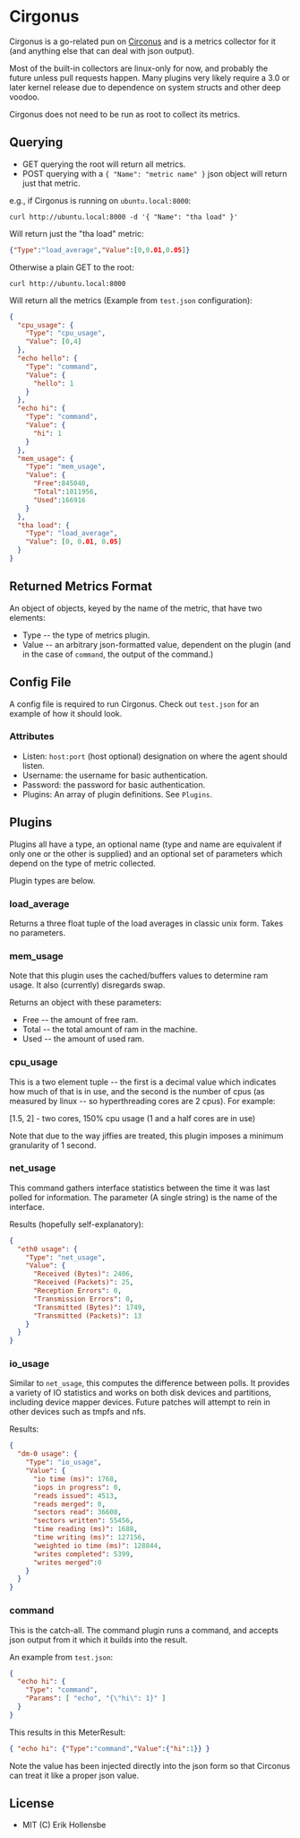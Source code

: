# Cirgonus

Cirgonus is a go-related pun on [Circonus](http://circonus.com) and is a
metrics collector for it (and anything else that can deal with json output).

Most of the built-in collectors are linux-only for now, and probably the future
unless pull requests happen. Many plugins very likely require a 3.0 or later
kernel release due to dependence on system structs and other deep voodoo.

Cirgonus does not need to be run as root to collect its metrics.

## Querying

* GET querying the root will return all metrics.
* POST querying with a `{ "Name": "metric name" }` json object will return just that metric.

e.g., if Cirgonus is running on `ubuntu.local:8000`:

```
curl http://ubuntu.local:8000 -d '{ "Name": "tha load" }'
```

Will return just the "tha load" metric:

```json
{"Type":"load_average","Value":[0,0.01,0.05]}
```

Otherwise a plain GET to the root:

```
curl http://ubuntu.local:8000
```

Will return all the metrics (Example from `test.json` configuration):

```json
{
  "cpu_usage": {
    "Type": "cpu_usage",
    "Value": [0,4]
  },
  "echo hello": {
    "Type": "command",
    "Value": {
      "hello": 1
    }
  },
  "echo hi": {
    "Type": "command",
    "Value": {
      "hi": 1
    }
  },
  "mem_usage": {
    "Type": "mem_usage",
    "Value": {
      "Free":845040,
      "Total":1011956,
      "Used":166916
    }
  },
  "tha load": {
    "Type": "load_average",
    "Value": [0, 0.01, 0.05]
  }
}
```

## Returned Metrics Format

An object of objects, keyed by the name of the metric, that have two elements:

* Type -- the type of metrics plugin.
* Value -- an arbitrary json-formatted value, dependent on the plugin (and in
  the case of `command`, the output of the command.)

## Config File

A config file is required to run Cirgonus. Check out `test.json` for an example
of how it should look.

### Attributes

* Listen: `host:port` (host optional) designation on where the agent should
  listen.
* Username: the username for basic authentication.
* Password: the password for basic authentication.
* Plugins: An array of plugin definitions. See `Plugins`.

## Plugins

Plugins all have a type, an optional name (type and name are equivalent if only
one or the other is supplied) and an optional set of parameters which depend on
the type of metric collected.

Plugin types are below.

### load\_average

Returns a three float tuple of the load averages in classic unix form. Takes no
parameters.

### mem\_usage

Note that this plugin uses the cached/buffers values to determine ram usage. It
also (currently) disregards swap.

Returns an object with these parameters:

* Free -- the amount of free ram.
* Total -- the total amount of ram in the machine.
* Used -- the amount of used ram.

### cpu\_usage

This is a two element tuple -- the first is a decimal value which indicates how
much of that is in use, and the second is the number of cpus (as measured by
linux -- so hyperthreading cores are 2 cpus). For example:

[1.5, 2] - two cores, 150% cpu usage (1 and a half cores are in use)

Note that due to the way jiffies are treated, this plugin imposes a minimum
granularity of 1 second.

### net\_usage

This command gathers interface statistics between the time it was last polled
for information. The parameter (A single string) is the name of the interface.

Results (hopefully self-explanatory):

```json
{
  "eth0 usage": {
    "Type": "net_usage",
    "Value": {
      "Received (Bytes)": 2406,
      "Received (Packets)": 25,
      "Reception Errors": 0,
      "Transmission Errors": 0,
      "Transmitted (Bytes)": 1749,
      "Transmitted (Packets)": 13
    }
  }
}
```

### io\_usage

Similar to `net_usage`, this computes the difference between polls. It provides
a variety of IO statistics and works on both disk devices and partitions,
including device mapper devices. Future patches will attempt to rein in other
devices such as tmpfs and nfs.

Results:

```json
{
  "dm-0 usage": {
    "Type": "io_usage",
    "Value": {
      "io time (ms)": 1768,
      "iops in progress": 0,
      "reads issued": 4513,
      "reads merged": 0,
      "sectors read": 36608,
      "sectors written": 55456,
      "time reading (ms)": 1688,
      "time writing (ms)": 127156,
      "weighted io time (ms)": 128844,
      "writes completed": 5399,
      "writes merged":0
    }
  }
}
```

### command

This is the catch-all. The command plugin runs a command, and accepts json
output from it which it builds into the result.

An example from `test.json`:

```json
{
  "echo hi": {
    "Type": "command",
    "Params": [ "echo", "{\"hi\": 1}" ]
  }
}
```

This results in this MeterResult:

```json
{ "echo hi": {"Type":"command","Value":{"hi":1}} }
```

Note the value has been injected directly into the json form so that Circonus
can treat it like a proper json value.

## License

* MIT (C) Erik Hollensbe

